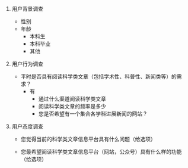 1. 用户背景调查

   * 性别
   * 年龄
     * 本科生
     * 本科毕业
     * 其他

2. 用户行为调查

   * 平时是否具有阅读科学类文章（包括学术性、科普性、新闻类等）的需求？
     * 有
       * 通过什么渠道阅读科学类文章
       * 阅读科学类文章的频率是多少
       * 您是否希望有一个集合各学科进展新闻的网站？

3. 用户态度调查

   * 您觉得当前的科学类文章信息平台具有什么问题（给选项）

   * 您最希望阅读科学类文章信息平台（网站，公众号）具有什么样的功能（给选项）

   

